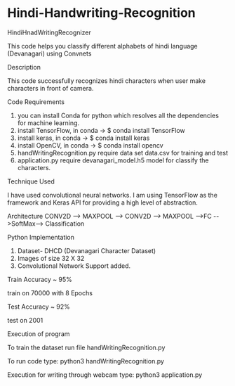 # Hindi-Handwriting-Recognition
HindiHnadWritingRecognizer

This code helps you classify different alphabets of hindi language (Devanagari) using Convnets

Description

This code successfully recognizes hindi characters when user make characters in front of camera.

Code Requirements
1.	you can install Conda for python which resolves all the dependencies for machine learning.
2.	install TensorFlow, in conda -> $ conda install TensorFlow 
3.	install keras, in conda -> $ conda install keras
4.	install OpenCV, in conda -> $ conda install opencv
5.	handWritingRecognition.py require data set data.csv for training and test
6.	application.py require devanagari_model.h5 model for classify the characters.


Technique Used

I have used convolutional neural networks. I am using TensorFlow as the framework and Keras API for providing a high level of abstraction.


Architecture
CONV2D --> MAXPOOL --> CONV2D --> MAXPOOL -->FC -->SoftMax--> Classification


Python Implementation
1.	Dataset- DHCD (Devanagari Character Dataset)
2.	Images of size 32 X 32
3.	Convolutional Network Support added.


Train Accuracy ~ 95%

train on 70000 with 8 Epochs

Test Accuracy ~ 92%

test on 2001


Execution of program

To train the dataset run file handWritingRecognition.py

To run code type: python3 handWritingRecognition.py

Execution for writing through webcam
type: python3 application.py
